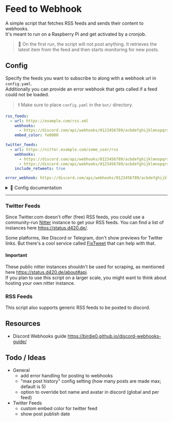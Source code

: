 # Feed to Webhook

A simple script that fetches RSS feeds and sends their content to webhooks.  
It's meant to run on a Raspberry Pi and get activated by a cronjob.

>📌 On the first run, the script will not post anything. It retrieves the latest item from the feed and then starts monitoring for new posts.

## Config

Specify the feeds you want to subscribe to along with a webhook url in `config.yaml`.  
Additionally you can provide an error webhook that gets called if a feed could not be loaded.  

> ❗ Make sure to place `config.yaml` in the `bot/` directory.

``` yaml
rss_feeds:
  - url: https://example.com/rss.xml
    webhooks:
      - https://discord.com/api/webhooks/0123456789/acbdefghijklmnopqrstuvwxyz
    embed_color: fe0000
  
twitter_feeds:
  - url: https://nitter.example.com/some_user/rss
    webhooks:
      - https://discord.com/api/webhooks/0123456789/acbdefghijklmnopqrstuvwxyz
      - https://discord.com/api/webhooks/0123456789/acbdefghijklmnopqrstuvwxyz
    include_retweets: true

error_webhook: https://discord.com/api/webhooks/0123456789/acbdefghijklmnopqrstuvwxyz
```

<details>
  <summary>👀 Config documentation</summary>

<br>

The config is divided into three main sections: `rss_feeds`, `twitter_feeds`, and `error_webhook`.

### rss_feeds

- `url`: URL of the RSS feed.
- `webhooks`: A list of webhook URLs. When a new item is found in the RSS feed, a message will be sent to each of these webhooks.
- `embed_color`: The color to be used for the embed in the Discord message. This should be a hexadecimal color code without `#`.
- [`last_item_date`]: *The date and time of the last post in the feed. Added automatically.*

### twitter_feeds

- `url`: URL of the Twitter feed. [See below about twitter feeds](#twitter-feeds)
- `webhooks`: A list of webhook URLs. When a new tweet is found, a message will be sent to each of these webhooks.
- `include_retweets`: A boolean value that determines whether retweets should be included.
- [`last_item_date`]: *The date and time of the last post in the feed. Added automatically.*

### error_webhook

This section contains a single webhook URL. If an error occurs while processing the feeds, a message will be sent to this webhook.

</details>

---

### Twitter Feeds

Since Twitter.com doesn't offer (free) RSS feeds, you could use a community-run [Nitter](https://github.com/zedeus/nitter) instance to get your RSS feeds. You can find a list of instances here <https://status.d420.de/>.  

Some platforms, like Discord or Telegram, don't show previews for Twitter links. But there's a cool service called [FixTweet](https://github.com/FixTweet/FixTweet) that can help with that.

#### Important

These public nitter instances shouldn't be used for scraping, as mentioned here <https://status.d420.de/about#api>.  
If you plan to use this script on a larger scale, you might want to think about hosting your own nitter instance.

### RSS Feeds

This script also supports generic RSS feeds to be posted to discord.

## Resources

- Discord Webhooks guide <https://birdie0.github.io/discord-webhooks-guide/>

## Todo / Ideas

- General
  - add error handling for posting to webhooks
  - "max post history" config setting (how many posts are made max; default is 5)
  - option to override bot name and avatar in discord (global and per feed)
- Twitter Feeds
  - custom embed color for twitter feed
  - show post publish date
